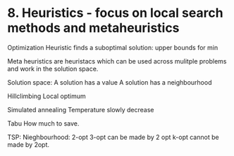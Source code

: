 # 8. Heuristics - focus on local search methods and metaheuristics
Optimization
Heuristic finds a suboptimal solution: upper bounds for min

Meta heuristics are heuristacs which can be used across mulitple problems and work in the solution space.

Solution space:
    A solution has a value
    A solution has a neighbourhood

Hillclimbing
    Local optimum

Simulated annealing
    Temperature slowly decrease

Tabu
    How much to save.

TSP:
    Nieghbourhood:
        2-opt
        3-opt can be made by 2 opt
        k-opt cannot be made by 2opt.
